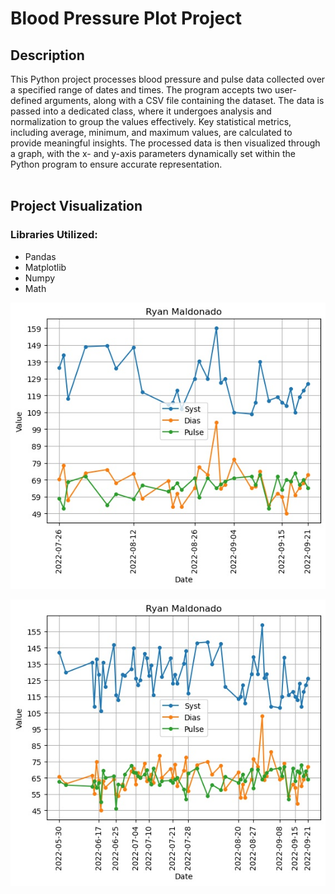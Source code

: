 <h1>Blood Pressure Plot Project</h1>

<h2>Description</h2>
This Python project processes blood pressure and pulse data collected over a specified range of dates and times. The program accepts two user-defined arguments, along with a CSV file containing the dataset. The data is passed into a dedicated class, where it undergoes analysis and normalization to group the values effectively. Key statistical metrics, including average, minimum, and maximum values, are calculated to provide meaningful insights. The processed data is then visualized through a graph, with the x- and y-axis parameters dynamically set within the Python program to ensure accurate representation.

<br />
<br />

<h2>Project Visualization</h2>


<h3>Libraries Utilized:</h3>

- Pandas
- Matplotlib
- Numpy
- Math

![Plot1](https://github.com/rm1367/BloodPressurePlot/blob/main/images/Proj12-31.jpg)

![Plot2](https://github.com/rm1367/BloodPressurePlot/blob/main/images/Proj12-61.jpg)

